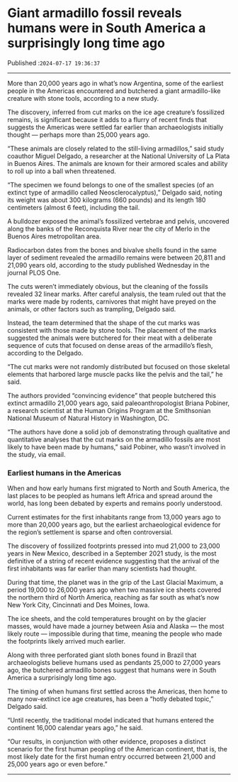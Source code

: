 # Giant armadillo fossil reveals humans were in South America a surprisingly long time ago

Published :`2024-07-17 19:36:37`

---

More than 20,000 years ago in what’s now Argentina, some of the earliest people in the Americas encountered and butchered a giant armadillo-like creature with stone tools, according to a new study.

The discovery, inferred from cut marks on the ice age creature’s fossilized remains, is significant because it adds to a flurry of recent finds that suggests the Americas were settled far earlier than archaeologists initially thought — perhaps more than 25,000 years ago.

“These animals are closely related to the still-living armadillos,” said study coauthor Miguel Delgado, a researcher at the National University of La Plata in Buenos Aires. The animals are known for their armored scales and ability to roll up into a ball when threatened.

“The specimen we found belongs to one of the smallest species (of an extinct type of armadillo called Neosclerocalyptus),” Delgado said, noting its weight was about 300 kilograms (660 pounds) and its length 180 centimeters (almost 6 feet), including the tail.

A bulldozer exposed the animal’s fossilized vertebrae and pelvis, uncovered along the banks of the Reconquista River near the city of Merlo in the Buenos Aires metropolitan area.

Radiocarbon dates from the bones and bivalve shells found in the same layer of sediment revealed the armadillo remains were between 20,811 and 21,090 years old, according to the study published Wednesday in the journal PLOS One.

The cuts weren’t immediately obvious, but the cleaning of the fossils revealed 32 linear marks. After careful analysis, the team ruled out that the marks were made by rodents, carnivores that might have preyed on the animals, or other factors such as trampling, Delgado said.

Instead, the team determined that the shape of the cut marks was consistent with those made by stone tools. The placement of the marks suggested the animals were butchered for their meat with a deliberate sequence of cuts that focused on dense areas of the armadillo’s flesh, according to the Delgado.

“The cut marks were not randomly distributed but focused on those skeletal elements that harbored large muscle packs like the pelvis and the tail,” he said.

The authors provided “convincing evidence” that people butchered this extinct armadillo 21,000 years ago, said paleoanthropologist Briana Pobiner, a research scientist at the Human Origins Program at the Smithsonian National Museum of Natural History in Washington, DC.

“The authors have done a solid job of demonstrating through qualitative and quantitative analyses that the cut marks on the armadillo fossils are most likely to have been made by humans,” said Pobiner, who wasn’t involved in the study, via email.

### Earliest humans in the Americas

When and how early humans first migrated to North and South America, the last places to be peopled as humans left Africa and spread around the world, has long been debated by experts and remains poorly understood.

Current estimates for the first inhabitants range from 13,000 years ago to more than 20,000 years ago, but the earliest archaeological evidence for the region’s settlement is sparse and often controversial.

The discovery of fossilized footprints pressed into mud 21,000 to 23,000 years in New Mexico, described in a September 2021 study, is the most definitive of a string of recent evidence suggesting that the arrival of the first inhabitants was far earlier than many scientists had thought.

During that time, the planet was in the grip of the Last Glacial Maximum, a period 19,000 to 26,000 years ago when two massive ice sheets covered the northern third of North America, reaching as far south as what’s now New York City, Cincinnati and Des Moines, Iowa.

The ice sheets, and the cold temperatures brought on by the glacier masses, would have made a journey between Asia and Alaska — the most likely route — impossible during that time, meaning the people who made the footprints likely arrived much earlier.

Along with three perforated giant sloth bones found in Brazil that archaeologists believe humans used as pendants 25,000 to 27,000 years ago, the butchered armadillo bones suggest that humans were in South America a surprisingly long time ago.

The timing of when humans first settled across the Americas, then home to many now-extinct ice age creatures, has been a “hotly debated topic,” Delgado said.

“Until recently, the traditional model indicated that humans entered the continent 16,000 calendar years ago,” he said.

“Our results, in conjunction with other evidence, proposes a distinct scenario for the first human peopling of the American continent, that is, the most likely date for the first human entry occurred between 21,000 and 25,000 years ago or even before.”

---

